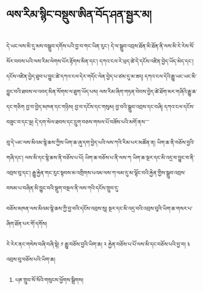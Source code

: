 # ལས་རིམ་སྙིང་བསྡུས་ཨིན་བོད་ཤན་སྦྱར་མ།
དེ་ཡང་ལས་མི་དུ་མས་བསྒྲུབ་དགོས་པའི་བྱ་བ་གང་ཡིན་རུང་། དེ་ལ་སྒྲུབ་འབྲས་ཐོན་མི་ཐོན་ནི་ལས་མི་རེ་རེས་སོ་སོར་བབས་པའི་ལས་རིམ་ལེགས་པོར་རྟོགས་མིན་དང་། དཀའ་ངལ་རེ་ཕྲད་ཚེ་དེ་དངོས་འཛིན་བྱེད་ཡོད་མེད་དང་། དངོས་འཛིན་བྱེད་ཐུབ་པ་བྱུང་ཚེ་དཀའ་ངལ་དེར་གདོང་ལེན་བྱེད་པ་ཙམ་དུ་མ་ཟད། དཀའ་ངལ་དེའི་རྒྱུ་ཡང་ཡང་མི་བྱུང་བའི་ཐབས་ལ་འབད་མིན་སོགས་ལ་ཐུག་ཡོད་པས། ལས་རིམ་ཞིག་གཏན་བེབས་བྱེད་ཚེ་ཐོག་མར་གཞིའི་རྒྱུ་ཆ་དང་གཅིག བྱ་བ་བྱེད་མཁན་དང་གཉིས། བྱ་བ་དངོས་དང་གསུམ། བྱ་བའི་སྒྲུབ་འབྲས་དང་བཞི། དཀའ་ངལ་དངོས་བཟུང་བ་དང་ལྔ། དེ་དག་སེལ་ཐབས་དང་དྲུག་བཅས་གསལ་པོ་བཟོས་པའི་མགོ་ནས་་་་

བུ་དེ་ཡང་ལས་མིའམ་སྙེ་ཆས་ཀྱིས་ཡིག་ཆ་ཞུ་དག་བྱེད་པའི་ལས་ཀའི་རིམ་པར་མཚོན་ན། ཡིག་ཆ་ནི་བཅོས་བྱའི་གཞི་དང་། ལས་མི་དང་སྙེ་ཆས་ནི་བཅོས་པ་པོ། ཡིག་ཆ་བཅོས་པ་ནི་ལས་ཀ ཡིག་ཆ་སྔར་དང་མི་འདྲ་བ་བྱུང་བ་ནི་འབྲས་བུ་དང་། རྒྱུ་རྐྱེན་གང་རུང་སྟབས་མ་འགྲིགས་པའམ་ལས་ཀ་ལམ་དུ་མ་ལྷོང་བའི་རྐྱེན་གྱིས་སྒྲུབ་འབྲས་བསམ་པ་བཞིན་མི་བྱུང་བའི་སྡུག་བསྔལ་ནི་ལས་ཀའི་དངོས་གྲུབ་དུ་

བཅོས་མཁན་ལས་མིའམ་སྙེ་ཆས་ཀྱི་བྱ་བའི་དངོས་འབྲས་སུ། སྔར་དང་མི་འདྲ་བའི་འབྲས་བུའི་ཡིག་ཆ་གསར་པ་ཞིག་ཐོན་པར་གོ་དགོས། 

རེ་རེར་ནང་གསེས་བཞི་བཞི་སྟེ། ༡ རྒྱུ་བཅོས་བྱའི་ཡིག་ཆ། ༢ རྐྱེན་བཅོས་པ་པོ་ལས་མི་དང་བཅོས་པའི་བྱ་བ། ༣ འབྲས་བུ་བཅོས་པའི་ཡིག་ཆ། 

1. པཎ་གྲུབ་སོ་སོའི་གསུངས་ཕྱོགས་སྒྲིགས།

